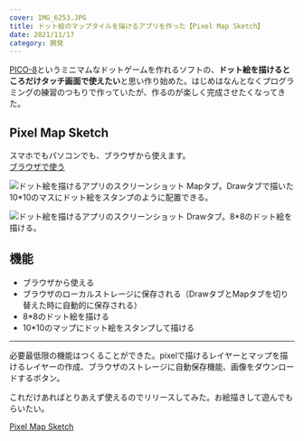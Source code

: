 ```yaml
---
cover: IMG_6253.JPG
title: ドット絵のマップタイルを描けるアプリを作った【Pixel Map Sketch】
date: 2021/11/17
category: 開発
---
```


[PICO-8](https://www.lexaloffle.com/pico-8.php)というミニマムなドットゲームを作れるソフトの、**ドット絵を描けるところだけタッチ画面で使えたい**と思い作り始めた。はじめはなんとなくプログラミングの練習のつもりで作っていたが、作るのが楽しく完成させたくなってきた。

<!--more-->

## Pixel Map Sketch

スマホでもパソコンでも、ブラウザから使えます。  
[ブラウザで使う](https://shomaisshi.github.io/Pixel-map-sketch/)

![ドット絵を描けるアプリのスクリーンショット](/my-home/cover/DSC01295.JPG)
Mapタブ。Drawタブで描いた10*10のマスにドット絵をスタンプのように配置できる。

![ドット絵を描けるアプリのスクリーンショット](/my-home/cover/DSC01293.JPG)
Drawタブ。8*8のドット絵を描ける。

## 機能

- ブラウザから使える
- ブラウザのローカルストレージに保存される（DrawタブとMapタブを切り替えた時に自動的に保存される）
- 8*8のドット絵を描ける
- 10*10のマップにドット絵をスタンプして描ける

---

必要最低限の機能はつくることができた。pixelで描けるレイヤーとマップを描けるレイヤーの作成、ブラウザのストレージに自動保存機能、画像をダウンロードするボタン。

これだけあればとりあえず使えるのでリリースしてみた。お絵描きして遊んでもらいたい。

[Pixel Map Sketch](https://shomaisshi.github.io/Pixel-map-sketch/)

<br>

